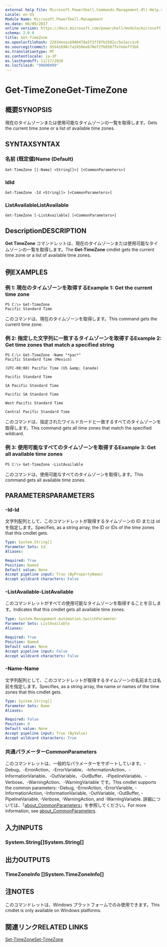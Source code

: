 ```yaml
---
external help file: Microsoft.PowerShell.Commands.Management.dll-Help.xml
Locale: en-US
Module Name: Microsoft.PowerShell.Management
ms.date: 06/09/2017
online version: https://docs.microsoft.com/powershell/module/microsoft.powershell.management/get-timezone?view=powershell-7.2&WT.mc_id=ps-gethelp
schema: 2.0.0
title: Get-TimeZone
ms.openlocfilehash: 22034eeac6988478a5f2ff87b2582cc5e1acc1c0
ms.sourcegitcommit: 95d41698c7a2450eeb70ef2fb6507fe7e6eff3b6
ms.translationtype: MT
ms.contentlocale: ja-JP
ms.lasthandoff: 11/17/2020
ms.locfileid: "99600099"
---
```

# <span data-ttu-id="8a795-102">Get-TimeZone</span><span class="sxs-lookup"><span data-stu-id="8a795-102">Get-TimeZone</span></span>

## <span data-ttu-id="8a795-103">概要</span><span class="sxs-lookup"><span data-stu-id="8a795-103">SYNOPSIS</span></span>
<span data-ttu-id="8a795-104">現在のタイムゾーンまたは使用可能なタイムゾーンの一覧を取得します。</span><span class="sxs-lookup"><span data-stu-id="8a795-104">Gets the current time zone or a list of available time zones.</span></span>

## <span data-ttu-id="8a795-105">SYNTAX</span><span class="sxs-lookup"><span data-stu-id="8a795-105">SYNTAX</span></span>

### <span data-ttu-id="8a795-106">名前 (既定値)</span><span class="sxs-lookup"><span data-stu-id="8a795-106">Name (Default)</span></span>

```
Get-TimeZone [[-Name] <String[]>] [<CommonParameters>]
```

### <span data-ttu-id="8a795-107">Id</span><span class="sxs-lookup"><span data-stu-id="8a795-107">Id</span></span>

```
Get-TimeZone -Id <String[]> [<CommonParameters>]
```

### <span data-ttu-id="8a795-108">ListAvailable</span><span class="sxs-lookup"><span data-stu-id="8a795-108">ListAvailable</span></span>

```
Get-TimeZone [-ListAvailable] [<CommonParameters>]
```

## <span data-ttu-id="8a795-109">Description</span><span class="sxs-lookup"><span data-stu-id="8a795-109">DESCRIPTION</span></span>

<span data-ttu-id="8a795-110">**Get TimeZone** コマンドレットは、現在のタイムゾーンまたは使用可能なタイムゾーンの一覧を取得します。</span><span class="sxs-lookup"><span data-stu-id="8a795-110">The **Get-TimeZone** cmdlet gets the current time zone or a list of available time zones.</span></span>

## <span data-ttu-id="8a795-111">例</span><span class="sxs-lookup"><span data-stu-id="8a795-111">EXAMPLES</span></span>

### <span data-ttu-id="8a795-112">例 1: 現在のタイムゾーンを取得する</span><span class="sxs-lookup"><span data-stu-id="8a795-112">Example 1: Get the current time zone</span></span>

```
PS C:\> Get-TimeZone
Pacific Standard Time
```

<span data-ttu-id="8a795-113">このコマンドは、現在のタイムゾーンを取得します。</span><span class="sxs-lookup"><span data-stu-id="8a795-113">This command gets the current time zone.</span></span>

### <span data-ttu-id="8a795-114">例 2: 指定した文字列に一致するタイムゾーンを取得する</span><span class="sxs-lookup"><span data-stu-id="8a795-114">Example 2: Get time zones that match a specified string</span></span>

```
PS C:\> Get-TimeZone -Name "*pac*"
Pacific Standard Time (Mexico)

(UTC-08:00) Pacific Time (US &amp; Canada)

Pacific Standard Time

SA Pacific Standard Time

Pacific SA Standard Time

West Pacific Standard Time

Central Pacific Standard Time
```

<span data-ttu-id="8a795-115">このコマンドは、指定されたワイルドカードと一致するすべてのタイムゾーンを取得します。</span><span class="sxs-lookup"><span data-stu-id="8a795-115">This command gets all time zones that match the specified wildcard.</span></span>

### <span data-ttu-id="8a795-116">例 3: 使用可能なすべてのタイムゾーンを取得する</span><span class="sxs-lookup"><span data-stu-id="8a795-116">Example 3: Get all available time zones</span></span>

```
PS C:\> Get-TimeZone -ListAvailable
```

<span data-ttu-id="8a795-117">このコマンドは、使用可能なすべてのタイムゾーンを取得します。</span><span class="sxs-lookup"><span data-stu-id="8a795-117">This command gets all available time zones.</span></span>

## <span data-ttu-id="8a795-118">PARAMETERS</span><span class="sxs-lookup"><span data-stu-id="8a795-118">PARAMETERS</span></span>

### <span data-ttu-id="8a795-119">-Id</span><span class="sxs-lookup"><span data-stu-id="8a795-119">-Id</span></span>

<span data-ttu-id="8a795-120">文字列配列として、このコマンドレットが取得するタイムゾーンの ID または id を指定します。</span><span class="sxs-lookup"><span data-stu-id="8a795-120">Specifies, as a string array, the ID or IDs of the time zones that this cmdlet gets.</span></span>

```yaml
Type: System.String[]
Parameter Sets: Id
Aliases:

Required: True
Position: Named
Default value: None
Accept pipeline input: True (ByPropertyName)
Accept wildcard characters: False
```

### <span data-ttu-id="8a795-121">-ListAvailable</span><span class="sxs-lookup"><span data-stu-id="8a795-121">-ListAvailable</span></span>

<span data-ttu-id="8a795-122">このコマンドレットがすべての使用可能なタイムゾーンを取得することを示します。</span><span class="sxs-lookup"><span data-stu-id="8a795-122">Indicates that this cmdlet gets all available time zones.</span></span>

```yaml
Type: System.Management.Automation.SwitchParameter
Parameter Sets: ListAvailable
Aliases:

Required: True
Position: Named
Default value: None
Accept pipeline input: False
Accept wildcard characters: False
```

### <span data-ttu-id="8a795-123">-Name</span><span class="sxs-lookup"><span data-stu-id="8a795-123">-Name</span></span>

<span data-ttu-id="8a795-124">文字列配列として、このコマンドレットが取得するタイムゾーンの名前または名前を指定します。</span><span class="sxs-lookup"><span data-stu-id="8a795-124">Specifies, as a string array, the name or names of the time zones that this cmdlet gets.</span></span>

```yaml
Type: System.String[]
Parameter Sets: Name
Aliases:

Required: False
Position: 0
Default value: None
Accept pipeline input: True (ByValue)
Accept wildcard characters: True
```

### <span data-ttu-id="8a795-125">共通パラメーター</span><span class="sxs-lookup"><span data-stu-id="8a795-125">CommonParameters</span></span>

<span data-ttu-id="8a795-126">このコマンドレットは、一般的なパラメーターをサポートしています。-Debug、-ErrorAction、-ErrorVariable、-InformationAction、-InformationVariable、-OutVariable、-OutBuffer、-PipelineVariable、-Verbose、-WarningAction、-WarningVariable です。</span><span class="sxs-lookup"><span data-stu-id="8a795-126">This cmdlet supports the common parameters: -Debug, -ErrorAction, -ErrorVariable, -InformationAction, -InformationVariable, -OutVariable, -OutBuffer, -PipelineVariable, -Verbose, -WarningAction, and -WarningVariable.</span></span> <span data-ttu-id="8a795-127">詳細については、「[about_CommonParameters](https://go.microsoft.com/fwlink/?LinkID=113216)」を参照してください。</span><span class="sxs-lookup"><span data-stu-id="8a795-127">For more information, see [about_CommonParameters](https://go.microsoft.com/fwlink/?LinkID=113216).</span></span>

## <span data-ttu-id="8a795-128">入力</span><span class="sxs-lookup"><span data-stu-id="8a795-128">INPUTS</span></span>

### <span data-ttu-id="8a795-129">System.String[]</span><span class="sxs-lookup"><span data-stu-id="8a795-129">System.String[]</span></span>

## <span data-ttu-id="8a795-130">出力</span><span class="sxs-lookup"><span data-stu-id="8a795-130">OUTPUTS</span></span>

### <span data-ttu-id="8a795-131">TimeZoneInfo []</span><span class="sxs-lookup"><span data-stu-id="8a795-131">System.TimeZoneInfo[]</span></span>

## <span data-ttu-id="8a795-132">注</span><span class="sxs-lookup"><span data-stu-id="8a795-132">NOTES</span></span>

<span data-ttu-id="8a795-133">このコマンドレットは、Windows プラットフォームでのみ使用できます。</span><span class="sxs-lookup"><span data-stu-id="8a795-133">This cmdlet is only available on Windows platforms.</span></span>

## <span data-ttu-id="8a795-134">関連リンク</span><span class="sxs-lookup"><span data-stu-id="8a795-134">RELATED LINKS</span></span>

[<span data-ttu-id="8a795-135">Set-TimeZone</span><span class="sxs-lookup"><span data-stu-id="8a795-135">Set-TimeZone</span></span>](Set-TimeZone.md)
